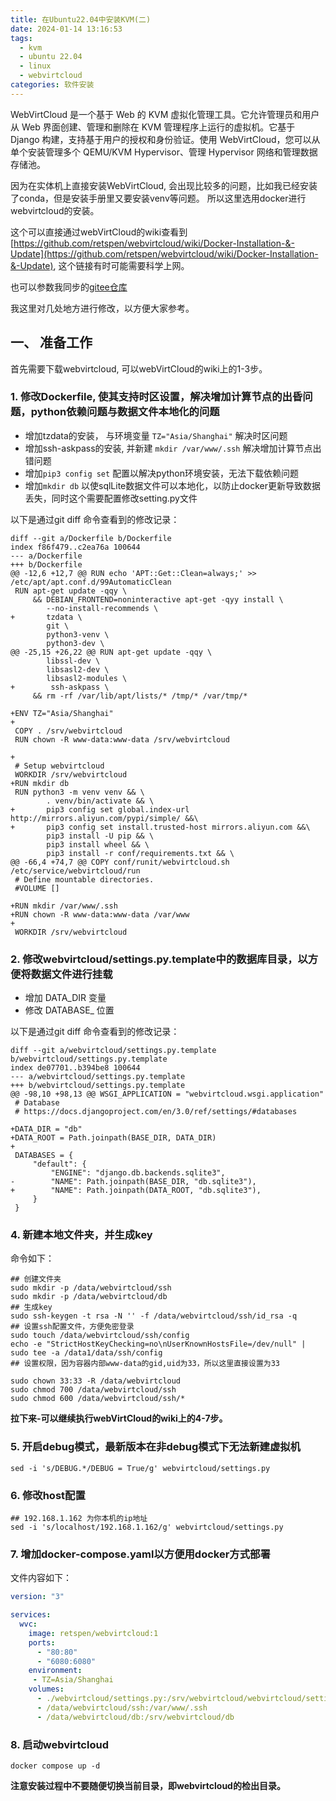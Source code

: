 ```yaml
---
title: 在Ubuntu22.04中安装KVM(二)
date: 2024-01-14 13:16:53
tags:
  - kvm
  - ubuntu 22.04
  - linux
  - webvirtcloud
categories: 软件安装
---
```

WebVirtCloud 是一个基于 Web 的 KVM 虚拟化管理工具。它允许管理员和用户从 Web 界面创建、管理和删除在 KVM 管理程序上运行的虚拟机。它基于 Django 构建，支持基于用户的授权和身份验证。使用 WebVirtCloud，您可以从单个安装管理多个  QEMU/KVM Hypervisor、管理 Hypervisor 网络和管理数据存储池。

因为在实体机上直接安装WebVirtCloud, 会出现比较多的问题，比如我已经安装了conda，但是安装手册里又要安装venv等问题。 所以这里选用docker进行webvirtcloud的安装。

这个可以直接通过webVirtCloud的wiki查看到[https://github.com/retspen/webvirtcloud/wiki/Docker-Installation-&-Update](https://github.com/retspen/webvirtcloud/wiki/Docker-Installation-&-Update), 这个链接有时可能需要科学上网。

也可以参数我同步的[gitee仓库](https://gitee.com/kalina/webvirtcloud/wikis/Docker-Installation-&-Update)

我这里对几处地方进行修改，以方便大家参考。

## 一、 准备工作

首先需要下载webvirtcloud, 可以webVirtCloud的wiki上的1-3步。

### 1. 修改Dockerfile, 使其支持时区设置，解决增加计算节点的出昏问题，python依赖问题与数据文件本地化的问题

* 增加tzdata的安装， 与环境变量 ```TZ="Asia/Shanghai"``` 解决时区问题
* 增加ssh-askpass的安装, 并新建 ```mkdir /var/www/.ssh``` 解决增加计算节点出错问题
* 增加```pip3 config set``` 配置以解决python环境安装，无法下载依赖问题
* 增加```mkdir db``` 以使sqlLite数据文件可以本地化，以防止docker更新导致数据丢失，同时这个需要配置修改setting.py文件

以下是通过git diff 命令查看到的修改记录：

```shell
diff --git a/Dockerfile b/Dockerfile
index f86f479..c2ea76a 100644
--- a/Dockerfile
+++ b/Dockerfile
@@ -12,6 +12,7 @@ RUN echo 'APT::Get::Clean=always;' >> /etc/apt/apt.conf.d/99AutomaticClean
 RUN apt-get update -qqy \
     && DEBIAN_FRONTEND=noninteractive apt-get -qyy install \
        --no-install-recommends \
+       tzdata \
        git \
        python3-venv \
        python3-dev \
@@ -25,15 +26,22 @@ RUN apt-get update -qqy \
        libssl-dev \
        libsasl2-dev \
        libsasl2-modules \
+        ssh-askpass \
     && rm -rf /var/lib/apt/lists/* /tmp/* /var/tmp/*

+ENV TZ="Asia/Shanghai"
+
 COPY . /srv/webvirtcloud
 RUN chown -R www-data:www-data /srv/webvirtcloud

+
 # Setup webvirtcloud
 WORKDIR /srv/webvirtcloud
+RUN mkdir db
 RUN python3 -m venv venv && \
        . venv/bin/activate && \
+       pip3 config set global.index-url http://mirrors.aliyun.com/pypi/simple/ &&\
+       pip3 config set install.trusted-host mirrors.aliyun.com &&\
        pip3 install -U pip && \
        pip3 install wheel && \
        pip3 install -r conf/requirements.txt && \
@@ -66,4 +74,7 @@ COPY conf/runit/webvirtcloud.sh               /etc/service/webvirtcloud/run
 # Define mountable directories.
 #VOLUME []

+RUN mkdir /var/www/.ssh
+RUN chown -R www-data:www-data /var/www
+
 WORKDIR /srv/webvirtcloud
 ```

### 2. 修改webvirtcloud/settings.py.template中的数据库目录，以方便将数据文件进行挂载

* 增加 DATA_DIR 变量
* 修改 DATABASE_ 位置

以下是通过git diff 命令查看到的修改记录：

```shell
diff --git a/webvirtcloud/settings.py.template b/webvirtcloud/settings.py.template
index de07701..b394be8 100644
--- a/webvirtcloud/settings.py.template
+++ b/webvirtcloud/settings.py.template
@@ -98,10 +98,13 @@ WSGI_APPLICATION = "webvirtcloud.wsgi.application"
 # Database
 # https://docs.djangoproject.com/en/3.0/ref/settings/#databases

+DATA_DIR = "db"
+DATA_ROOT = Path.joinpath(BASE_DIR, DATA_DIR)
+
 DATABASES = {
     "default": {
         "ENGINE": "django.db.backends.sqlite3",
-        "NAME": Path.joinpath(BASE_DIR, "db.sqlite3"),
+        "NAME": Path.joinpath(DATA_ROOT, "db.sqlite3"),
     }
 }
```

### 4. 新建本地文件夹，并生成key

命令如下：

```shell
## 创建文件夹
sudo mkdir -p /data/webvirtcloud/ssh
sudo mkdir -p /data/webvirtcloud/db
## 生成key
sudo ssh-keygen -t rsa -N '' -f /data/webvirtcloud/ssh/id_rsa -q
## 设置ssh配置文件，方便免密登录
sudo touch /data/webvirtcloud/ssh/config
echo -e "StrictHostKeyChecking=no\nUserKnownHostsFile=/dev/null" | sudo tee -a /data1/data/ssh/config
## 设置权限，因为容器内部www-data的gid,uid为33，所以这里直接设置为33

sudo chown 33:33 -R /data/webvirtcloud
sudo chmod 700 /data/webvirtcloud/ssh
sudo chmod 600 /data/webvirtcloud/ssh/*
```

**拉下来-可以继续执行webVirtCloud的wiki上的4-7步。**

### 5. 开启debug模式，最新版本在非debug模式下无法新建虚拟机

```shell
sed -i 's/DEBUG.*/DEBUG = True/g' webvirtcloud/settings.py
```

### 6. 修改host配置

```shell
## 192.168.1.162 为你本机的ip地址
sed -i 's/localhost/192.168.1.162/g' webvirtcloud/settings.py
```

### 7. 增加docker-compose.yaml以方便用docker方式部署

文件内容如下：

```yaml
version: "3"

services:
  wvc:
    image: retspen/webvirtcloud:1
    ports:
      - "80:80"
      - "6080:6080"
    environment:
     - TZ=Asia/Shanghai
    volumes:
      - ./webvirtcloud/settings.py:/srv/webvirtcloud/webvirtcloud/settings.py
      - /data/webvirtcloud/ssh:/var/www/.ssh
      - /data/webvirtcloud/db:/srv/webvirtcloud/db
```

### 8. 启动webvirtcloud

```shell
docker compose up -d
```

**注意安装过程中不要随便切换当前目录，即webvirtcloud的检出目录。**
